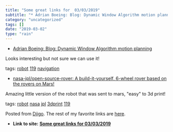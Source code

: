 ```yaml
---
title: "Some great links for  03/03/2019"
subtitle: "* Adrian Boeing: Blog: Dynamic Window Algorithm motion planning"
category: "uncategorized"
tags: []
date: "2019-03-02"
type: "rain"
---
```

* [Adrian Boeing: Blog: Dynamic Window Algorithm motion planning](<https://adrianboeing.blogspot.com/2012/05/dynamic-window-algorithm-motion.html>)

Looks interesting but not sure we can use it!

tags: [robot](<https://www.diigo.com/user/pitosalas/robot>)
[119](<https://www.diigo.com/user/pitosalas/119>)
[navigation](<https://www.diigo.com/user/pitosalas/navigation>)

  * [nasa-jpl/open-source-rover: A build-it-yourself, 6-wheel rover based on the rovers on Mars!](<https://github.com/nasa-jpl/open-source-rover>)

Amazing little version of the robot that was sent to mars, "easy" to 3d print!

tags: [robot](<https://www.diigo.com/user/pitosalas/robot>)
[nasa](<https://www.diigo.com/user/pitosalas/nasa>)
[jpl](<https://www.diigo.com/user/pitosalas/jpl>)
[3dprint](<https://www.diigo.com/user/pitosalas/3dprint>)
[119](<https://www.diigo.com/user/pitosalas/119>)

Posted from [Diigo](<https://www.diigo.com>). The rest of my favorite links
are [here](<https://www.diigo.com/user/pitosalas>).


* **Link to site:** **[Some great links for  03/03/2019](None)**